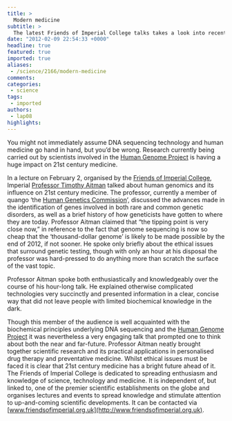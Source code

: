 ```yaml
---
title: >
  Modern medicine
subtitle: >
  The latest Friends of Imperial College talks takes a look into recent work from the Human Genome Project
date: "2012-02-09 22:54:33 +0000"
headline: true
featured: true
imported: true
aliases:
 - /science/2166/modern-medicine
comments:
categories:
 - science
tags:
 - imported
authors:
 - lap08
highlights:
---
```


You might not immediately assume DNA sequencing technology and human medicine go hand in hand, but you’d be wrong. Research currently being carried out by scientists involved in the [Human Genome Project](http://www.ornl.gov/sci/techresources/Human_Genome/home.shtml) is having a huge impact on 21st century medicine.

In a lecture on February 2, organised by the [Friends of Imperial College](http://www.friendsofimperial.org.uk), Imperial [Professor Timothy Aitman](http://www1.imperial.ac.uk/medicine/people/t.aitman/) talked about human genomics and its influence on 21st century medicine. The professor, currently a member of quango ‘the [Human Genetics Commission](http://www.hgc.gov.uk/Client/index.asp?ContentId=1)’, discussed the advances made in the identification of genes involved in both rare and common genetic disorders, as well as a brief history of how geneticists have gotten to where they are today. Professor Aitman claimed that “the tipping point is very close now,” in reference to the fact that genome sequencing is now so cheap that the ‘thousand-dollar genome’ is likely to be made possible by the end of 2012, if not sooner. He spoke only briefly about the ethical issues that surround genetic testing, though with only an hour at his disposal the professor was hard-pressed to do anything more than scratch the surface of the vast topic.

Professor Aitman spoke both enthusiastically and knowledgeably over the course of his hour-long talk. He explained otherwise complicated technologies very succinctly and presented information in a clear, concise way that did not leave people with limited biochemical knowledge in the dark.

Though this member of the audience is well acquainted with the biochemical principles underlying DNA sequencing and the [Human Genome Project](http://www.ornl.gov/sci/techresources/Human_Genome/home.shtml) it was nevertheless a very engaging talk that prompted one to think about both the near and far-future. Professor Aitman neatly brought together scientific research and its practical applications in personalised drug therapy and preventative medicine. Whilst ethical issues must be faced it is clear that 21st century medicine has a bright future ahead of it.
 The Friends of Imperial College is dedicated to spreading enthusiasm and knowledge of science, technology and medicine. It is independent of, but linked to, one of the premier scientific establishments on the globe and organises lectures and events to spread knowledge and stimulate attention to up-and-coming scientific developments. It can be contacted via [www.friendsofimperial.org.uk](http://www.friendsofimperial.org.uk).
